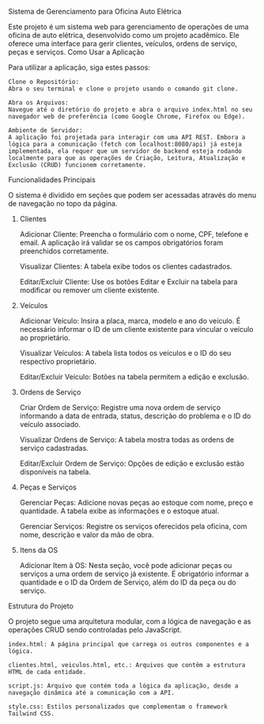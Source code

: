 Sistema de Gerenciamento para Oficina Auto Elétrica

Este projeto é um sistema web para gerenciamento de operações de uma oficina de auto elétrica, desenvolvido como um projeto acadêmico. Ele oferece uma interface para gerir clientes, veículos, ordens de serviço, peças e serviços.
Como Usar a Aplicação

Para utilizar a aplicação, siga estes passos:

    Clone o Repositório:
    Abra o seu terminal e clone o projeto usando o comando git clone.

    Abra os Arquivos:
    Navegue até o diretório do projeto e abra o arquivo index.html no seu navegador web de preferência (como Google Chrome, Firefox ou Edge).

    Ambiente de Servidor:
    A aplicação foi projetada para interagir com uma API REST. Embora a lógica para a comunicação (fetch com localhost:8080/api) já esteja implementada, ela requer que um servidor de backend esteja rodando localmente para que as operações de Criação, Leitura, Atualização e Exclusão (CRUD) funcionem corretamente.

Funcionalidades Principais

O sistema é dividido em seções que podem ser acessadas através do menu de navegação no topo da página.
1. Clientes

    Adicionar Cliente: Preencha o formulário com o nome, CPF, telefone e email. A aplicação irá validar se os campos obrigatórios foram preenchidos corretamente.

    Visualizar Clientes: A tabela exibe todos os clientes cadastrados.

    Editar/Excluir Cliente: Use os botões Editar e Excluir na tabela para modificar ou remover um cliente existente.

2. Veículos

    Adicionar Veículo: Insira a placa, marca, modelo e ano do veículo. É necessário informar o ID de um cliente existente para vincular o veículo ao proprietário.

    Visualizar Veículos: A tabela lista todos os veículos e o ID do seu respectivo proprietário.

    Editar/Excluir Veículo: Botões na tabela permitem a edição e exclusão.

3. Ordens de Serviço

    Criar Ordem de Serviço: Registre uma nova ordem de serviço informando a data de entrada, status, descrição do problema e o ID do veículo associado.

    Visualizar Ordens de Serviço: A tabela mostra todas as ordens de serviço cadastradas.

    Editar/Excluir Ordem de Serviço: Opções de edição e exclusão estão disponíveis na tabela.

4. Peças e Serviços

    Gerenciar Peças: Adicione novas peças ao estoque com nome, preço e quantidade. A tabela exibe as informações e o estoque atual.

    Gerenciar Serviços: Registre os serviços oferecidos pela oficina, com nome, descrição e valor da mão de obra.

5. Itens da OS

    Adicionar Item à OS: Nesta seção, você pode adicionar peças ou serviços a uma ordem de serviço já existente. É obrigatório informar a quantidade e o ID da Ordem de Serviço, além do ID da peça ou do serviço.

Estrutura do Projeto

O projeto segue uma arquitetura modular, com a lógica de navegação e as operações CRUD sendo controladas pelo JavaScript.

    index.html: A página principal que carrega os outros componentes e a lógica.

    clientes.html, veiculos.html, etc.: Arquivos que contêm a estrutura HTML de cada entidade.

    script.js: Arquivo que contém toda a lógica da aplicação, desde a navegação dinâmica até a comunicação com a API.

    style.css: Estilos personalizados que complementam o framework Tailwind CSS.
